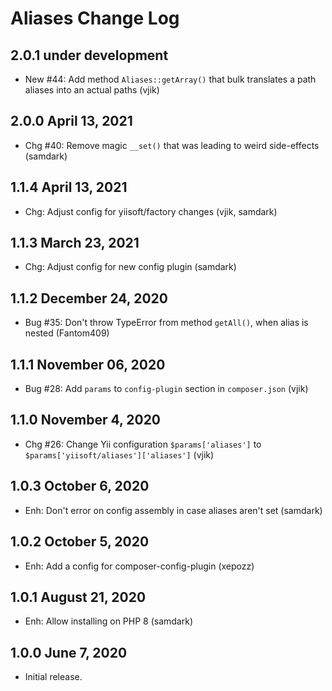# Aliases Change Log

## 2.0.1 under development

- New #44: Add method `Aliases::getArray()` that bulk translates a path aliases into an actual paths (vjik)

## 2.0.0 April 13, 2021

- Chg #40: Remove magic `__set()` that was leading to weird side-effects (samdark)

## 1.1.4 April 13, 2021

- Chg: Adjust config for yiisoft/factory changes (vjik, samdark)

## 1.1.3 March 23, 2021

- Chg: Adjust config for new config plugin (samdark)

## 1.1.2 December 24, 2020

- Bug #35: Don't throw TypeError from method `getAll()`, when alias is nested (Fantom409)

## 1.1.1 November 06, 2020

- Bug #28: Add `params` to `config-plugin` section in `composer.json` (vjik)

## 1.1.0 November 4, 2020

- Chg #26: Change Yii configuration `$params['aliases']` to `$params['yiisoft/aliases']['aliases']` (vjik)

## 1.0.3 October 6, 2020

- Enh: Don't error on config assembly in case aliases aren't set (samdark)

## 1.0.2 October 5, 2020

- Enh: Add a config for composer-config-plugin (xepozz)

## 1.0.1 August 21, 2020

- Enh: Allow installing on PHP 8 (samdark)

## 1.0.0 June 7, 2020

- Initial release.



